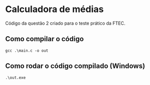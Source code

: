 # Calculadora de médias

Código da questão 2 criado para o teste prático da FTEC.

## Como compilar o código

`gcc .\main.c -o out`

## Como rodar o código compilado (Windows)

`.\out.exe`
